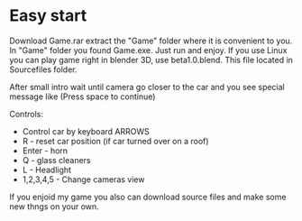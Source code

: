 Easy start
========
Download Game.rar
extract the "Game" folder where it is convenient to you.
In "Game" folder you found Game.exe. Just run and enjoy.
If you use Linux you can play game right in blender 3D, use beta1.0.blend. This file located in Sourcefiles folder.

After small intro wait until camera go closer to the car and you see special message like (Press space to continue)

Controls:

* Control car by keyboard ARROWS
* R - reset car position (if car turned over on a roof)
* Enter - horn
* Q - glass cleaners
* L - Headlight
* 1,2,3,4,5 - Change cameras view

If you enjoid my game you also can download source files and make some new thngs on your own.

